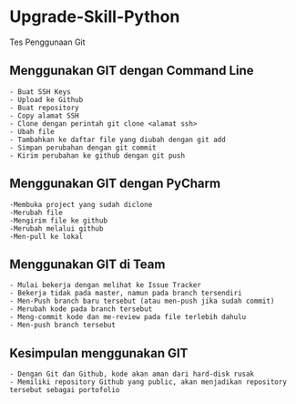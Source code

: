 # Upgrade-Skill-Python
Tes Penggunaan Git

## Menggunakan GIT dengan Command Line
    - Buat SSH Keys
    - Upload ke Github
    - Buat repository
    - Copy alamat SSH
    - Clone dengan perintah git clone <alamat ssh>
    - Ubah file
    - Tambahkan ke daftar file yang diubah dengan git add
    - Simpan perubahan dengan git commit
    - Kirim perubahan ke github dengan git push
    
## Menggunakan GIT dengan PyCharm
    -Membuka project yang sudah diclone
    -Merubah file
    -Mengirim file ke github
    -Merubah melalui github 
    -Men-pull ke lokal

## Menggunakan GIT di Team
    - Mulai bekerja dengan melihat ke Issue Tracker
    - Bekerja tidak pada master, namun pada branch tersendiri
    - Men-Push branch baru tersebut (atau men-push jika sudah commit)
    - Merubah kode pada branch tersebut
    - Meng-commit kode dan me-review pada file terlebih dahulu
    - Men-push branch tersebut

##  Kesimpulan menggunakan GIT
    - Dengan Git dan Github, kode akan aman dari hard-disk rusak
    - Memiliki repository Github yang public, akan menjadikan repository tersebut sebagai portofolio